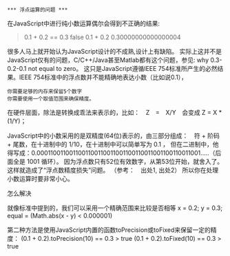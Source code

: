     *** 浮点运算的问题 ***

在JavaScript中进行纯小数运算偶尔会得到不正确的结果:

> 0.1 + 0.2 == 0.3
false
> 0.1 + 0.2
0.30000000000000004

很多人马上就开始认为JavaScript设计的不成熟,设计上有缺陷。
实际上这并不是JavaScript仅有的问题，C/C++/Java甚至Matlab都有这个问题，参见: why 0.3-0.2-0.1 not equal to zero。
这只是JavaScript遵循IEEE 754标准所产生的必然结果。IEEE 754标准中的浮点数并不能精确地表达小数（比如说0.1），

    你需要足够的内存来保留5个数字
    你需要使用一个取值范围来确保精度。

在硬件层面，除法是转换成乖法来表示的，比如：　Z　=　X/Y　会变成 Z = X * (1/Y)；

JavaScript中的小数采用的是双精度(64位)表示的，由三部分组成：　符 + 阶码 + 尾数，在十进制中的 1/10，在十进制中可以简单写为 0.1 ，
但在二进制中，他得写成：0.0001100110011001100110011001100110011001100110011001…..（后面全是 1001 循环）。
因为浮点数只有52位有效数字，从第53位开始，就舍入了。这样就造成了“浮点数精度损失”问题。 （参考：　出处1, 出处2）
所以你在处理小数运算时要非常小心。

怎么解决

就像标准中提到的，我们可以采用一个精确范围来比较是否相等
    x = 0.2;
    y = 0.3;
    equal = (Math.abs(x - y) < 0.000001)

第二种方法是使用JavaScript内置的函数toPrecision或toFixed来保留一定的精度：
    (0.1 + 0.2).toPrecision(10) == 0.3
    > true
    (0.1 + 0.2).toFixed(10) == 0.3
    > true

